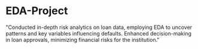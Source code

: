 # EDA-Project
"Conducted in-depth risk analytics on loan data, employing EDA to uncover patterns and key variables influencing defaults. Enhanced decision-making in loan approvals, minimizing financial risks for the institution."
